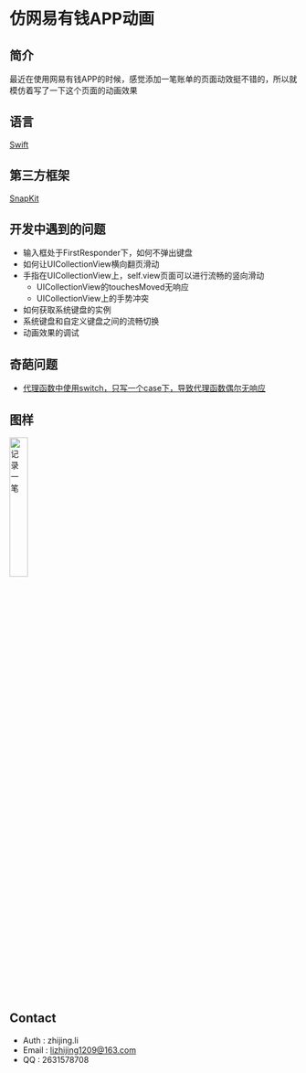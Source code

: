 # 仿网易有钱APP动画

## 简介
最近在使用网易有钱APP的时候，感觉添加一笔账单的页面动效挺不错的，所以就模仿着写了一下这个页面的动画效果

## 语言
[Swift](http://www.swift51.com/swift4.0/)

## 第三方框架
[SnapKit](https://github.com/SnapKit/SnapKit)

## 开发中遇到的问题
* 输入框处于FirstResponder下，如何不弹出键盘
* 如何让UICollectionView横向翻页滑动
* 手指在UICollectionView上，self.view页面可以进行流畅的竖向滑动
  + UICollectionView的touchesMoved无响应
  + UICollectionView上的手势冲突
* 如何获取系统键盘的实例
* 系统键盘和自定义键盘之间的流畅切换
* 动画效果的调试

## 奇葩问题
* [代理函数中使用switch，只写一个case下，导致代理函数偶尔无响应](https://www.jianshu.com/p/cde8150f4b2a)

## 图样

<div>
<img style="float:left margin:5" src = "https://github.com/fortitude1990/tally/blob/master/images/WechatIMG2.jpeg" 
width = "25%" alt = "记录一笔"/>
</div>

## Contact

* Auth  : zhijing.li 
* Email : lizhijing1209@163.com 
* QQ    : 2631578708 



